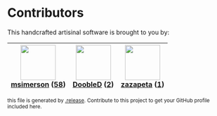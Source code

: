 # Contributors

This handcrafted artisinal software is brought to you by:

| <img height="80" src="https://avatars.githubusercontent.com/u/261635?v=4"><br><a href="https://github.com/msimerson">msimerson</a> (<a href="https://github.com/haraka/haraka-plugin-redis/commits?author=msimerson">58</a>) | <img height="80" src="https://avatars.githubusercontent.com/u/918201?v=4"><br><a href="https://github.com/DoobleD">DoobleD</a> (<a href="https://github.com/haraka/haraka-plugin-redis/commits?author=DoobleD">2</a>) | <img height="80" src="https://avatars.githubusercontent.com/u/7803873?v=4"><br><a href="https://github.com/zazapeta">zazapeta</a> (<a href="https://github.com/haraka/haraka-plugin-redis/commits?author=zazapeta">1</a>) |
| :--------------------------------------------------------------------------------------------------------------------------------------------------------------------------------------------------------------------------: | :-------------------------------------------------------------------------------------------------------------------------------------------------------------------------------------------------------------------: | :-----------------------------------------------------------------------------------------------------------------------------------------------------------------------------------------------------------------------: |

<sub>this file is generated by [.release](https://github.com/msimerson/.release).
Contribute to this project to get your GitHub profile included here.</sub>
